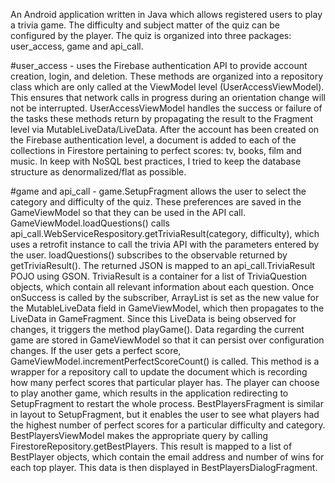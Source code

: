 An Android application written in Java which allows registered users to play a trivia game. The difficulty and subject matter of the quiz can be configured by the player. The quiz is organized into three packages: user_access, game and api_call. 

#user_access - uses the Firebase authentication API to provide account creation, login, and deletion. These methods are organized into a repository class which are only called at the ViewModel level (UserAccessViewModel). This ensures that network calls in progress during an orientation change will not be interrupted. UserAccessViewModel handles the success or failure of the tasks these methods return by propagating the result to the Fragment level via MutableLiveData/LiveData. After the account has been created on the Firebase authentication level, a document is added to each of the collections in Firestore pertaining to perfect scores: tv, books, film and music. In keep with NoSQL best practices, I tried to keep the database structure as denormalized/flat as possible. 

#game and api_call - game.SetupFragment allows the user to select the category and difficulty of the quiz. These preferences are saved in the GameViewModel so that they can be used in the API call. GameViewModel.loadQuestions() calls api_call.WebServiceRespository.getTriviaResult(category, difficulty), which uses a retrofit instance to call the trivia API with the parameters entered by the user. loadQuestions() subscribes to the observable returned by getTriviaResult(). The returned JSON is mapped to an api_call.TriviaResult POJO using GSON. TriviaResult is a container for a list of TriviaQuestion objects, which contain all relevant information about each question.
  Once onSuccess is called by the subscriber, ArrayList<TriviaQuestion> is set as the new value for the MutableLiveData field in GameViewModel, which then propagates to the LiveData in GameFragment. Since this LiveData is being observed for changes, it triggers the method playGame(). Data regarding the current game are stored in GameViewModel so that it can persist over configuration changes. If the user gets a perfect score, GameViewModel.incrementPerfectScoreCount() is called. This method is a wrapper for a repository call to update the document which is recording how many perfect scores that particular player has. The player can choose to play another game, which results in the application redirecting to SetupFragment to restart the whole process.
  BestPlayersFragment is similar in layout to SetupFragment, but it enables the user to see what players had the highest number of perfect scores for a particular difficulty and category. BestPlayersViewModel makes the appropriate query by calling FirestoreRepository.getBestPlayers. This result is mapped to a list of BestPlayer objects, which contain the email address and number of wins for each top player. This data is then displayed in BestPlayersDialogFragment. 
